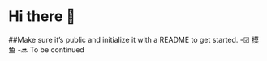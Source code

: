 # Hi there 👋

##Make sure it’s public and initialize it with a README to get started.
-☑ 摸鱼
-🔜 To be continued

<!--
**DavidRicardoShen/DavidRicardoShen** is a ✨ _special_ ✨ repository because its `README.md` (this file) appears on your GitHub profile.

Here are some ideas to get you started:

- 🔭 I’m currently working on ...
- 🌱 I’m currently learning ...
- 👯 I’m looking to collaborate on ...
- 🤔 I’m looking for help with ...
- 💬 Ask me about ...
- 📫 How to reach me: ...
- 😄 Pronouns: ...
- ⚡ Fun fact: ...
-->
